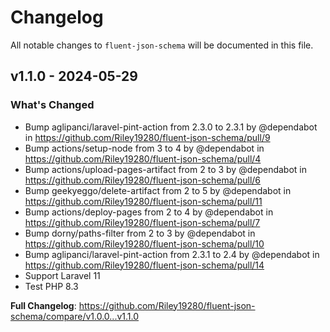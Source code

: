 # Changelog

All notable changes to `fluent-json-schema` will be documented in this file.

## v1.1.0 - 2024-05-29

### What's Changed

* Bump aglipanci/laravel-pint-action from 2.3.0 to 2.3.1 by @dependabot in https://github.com/Riley19280/fluent-json-schema/pull/9
* Bump actions/setup-node from 3 to 4 by @dependabot in https://github.com/Riley19280/fluent-json-schema/pull/4
* Bump actions/upload-pages-artifact from 2 to 3 by @dependabot in https://github.com/Riley19280/fluent-json-schema/pull/6
* Bump geekyeggo/delete-artifact from 2 to 5 by @dependabot in https://github.com/Riley19280/fluent-json-schema/pull/11
* Bump actions/deploy-pages from 2 to 4 by @dependabot in https://github.com/Riley19280/fluent-json-schema/pull/7
* Bump dorny/paths-filter from 2 to 3 by @dependabot in https://github.com/Riley19280/fluent-json-schema/pull/10
* Bump aglipanci/laravel-pint-action from 2.3.1 to 2.4 by @dependabot in https://github.com/Riley19280/fluent-json-schema/pull/14
* Support Laravel 11
* Test PHP 8.3

**Full Changelog**: https://github.com/Riley19280/fluent-json-schema/compare/v1.0.0...v1.1.0
